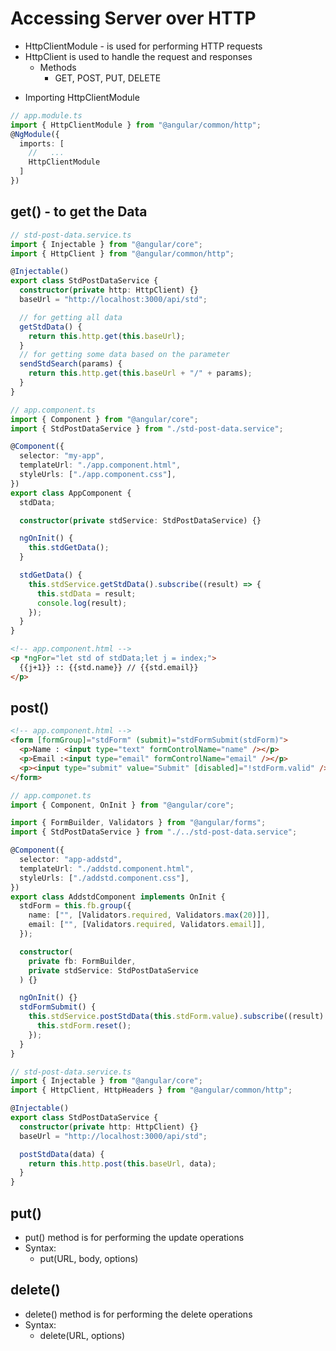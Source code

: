 # Accessing Server over HTTP

- HttpClientModule - is used for performing HTTP requests
- HttpClient is used to handle the request and responses
  - Methods
    - GET, POST, PUT, DELETE

<!-- - HTTP vs HttpClient
  - HttpClient is an upgraded version of the http from @angular/http
  - Difference
    - Immutable request and response objects
    - Interceptors we added
    - Progress events for both request and response
    - Synchronous response body access
    - automatic conversion from JSON to an Object -->

<!-- ## Using HttpClient **get()** with anular in memory api

```cmd
npm i anguar-in-memory-web-api
``` -->

- Importing HttpClientModule

```ts
// app.module.ts
import { HttpClientModule } from "@angular/common/http";
@NgModule({
  imports: [
    //   ...
    HttpClientModule
  ]
})
```

## **get()** - to get the Data

```ts
// std-post-data.service.ts
import { Injectable } from "@angular/core";
import { HttpClient } from "@angular/common/http";

@Injectable()
export class StdPostDataService {
  constructor(private http: HttpClient) {}
  baseUrl = "http://localhost:3000/api/std";

  // for getting all data
  getStdData() {
    return this.http.get(this.baseUrl);
  }
  // for getting some data based on the parameter
  sendStdSearch(params) {
    return this.http.get(this.baseUrl + "/" + params);
  }
}
```

```ts
// app.component.ts
import { Component } from "@angular/core";
import { StdPostDataService } from "./std-post-data.service";

@Component({
  selector: "my-app",
  templateUrl: "./app.component.html",
  styleUrls: ["./app.component.css"],
})
export class AppComponent {
  stdData;

  constructor(private stdService: StdPostDataService) {}

  ngOnInit() {
    this.stdGetData();
  }

  stdGetData() {
    this.stdService.getStdData().subscribe((result) => {
      this.stdData = result;
      console.log(result);
    });
  }
}
```

```html
<!-- app.component.html -->
<p *ngFor="let std of stdData;let j = index;">
  {{j+1}} :: {{std.name}} // {{std.email}}
</p>
```

## **post()**

```html
<!-- app.component.html -->
<form [formGroup]="stdForm" (submit)="stdFormSubmit(stdForm)">
  <p>Name : <input type="text" formControlName="name" /></p>
  <p>Email :<input type="email" formControlName="email" /></p>
  <p><input type="submit" value="Submit" [disabled]="!stdForm.valid" /></p>
</form>
```

```ts
// app.componet.ts
import { Component, OnInit } from "@angular/core";

import { FormBuilder, Validators } from "@angular/forms";
import { StdPostDataService } from "./../std-post-data.service";

@Component({
  selector: "app-addstd",
  templateUrl: "./addstd.component.html",
  styleUrls: ["./addstd.component.css"],
})
export class AddstdComponent implements OnInit {
  stdForm = this.fb.group({
    name: ["", [Validators.required, Validators.max(20)]],
    email: ["", [Validators.required, Validators.email]],
  });

  constructor(
    private fb: FormBuilder,
    private stdService: StdPostDataService
  ) {}

  ngOnInit() {}
  stdFormSubmit() {
    this.stdService.postStdData(this.stdForm.value).subscribe((result) => {
      this.stdForm.reset();
    });
  }
}
```

```ts
// std-post-data.service.ts
import { Injectable } from "@angular/core";
import { HttpClient, HttpHeaders } from "@angular/common/http";

@Injectable()
export class StdPostDataService {
  constructor(private http: HttpClient) {}
  baseUrl = "http://localhost:3000/api/std";

  postStdData(data) {
    return this.http.post(this.baseUrl, data);
  }
}
```

<!-- headers: new HttpHeaders().set("Content-Type", "application/Json") -->

## **put()**

- put() method is for performing the update operations
- Syntax:
  - put(URL, body, options)

## **delete()**

- delete() method is for performing the delete operations
- Syntax:
  - delete(URL, options)
